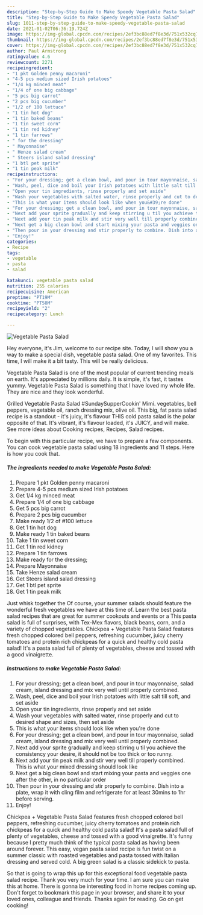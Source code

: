 ```yaml
---
description: "Step-by-Step Guide to Make Speedy Vegetable Pasta Salad"
title: "Step-by-Step Guide to Make Speedy Vegetable Pasta Salad"
slug: 1011-step-by-step-guide-to-make-speedy-vegetable-pasta-salad
date: 2021-01-02T06:36:19.724Z
image: https://img-global.cpcdn.com/recipes/2ef3bc88ed7f8e3d/751x532cq70/vegetable-pasta-salad-recipe-main-photo.jpg
thumbnail: https://img-global.cpcdn.com/recipes/2ef3bc88ed7f8e3d/751x532cq70/vegetable-pasta-salad-recipe-main-photo.jpg
cover: https://img-global.cpcdn.com/recipes/2ef3bc88ed7f8e3d/751x532cq70/vegetable-pasta-salad-recipe-main-photo.jpg
author: Paul Armstrong
ratingvalue: 4.6
reviewcount: 2271
recipeingredient:
- "1 pkt Golden penny macaroni"
- "4-5 pcs medium sized Irish potatoes"
- "1/4 kg minced meat"
- "1/4 of one big cabbage"
- "5 pcs big carrot"
- "2 pcs big cucumber"
- "1/2 of 100 lettuce"
- "1 tin hot dog"
- "1 tin baked beans"
- "1 tin sweet corn"
- "1 tin red kidney"
- "1 tin farrows"
- " for the dressing"
- " Mayonnaise"
- " Henze salad cream"
- " Steers island salad dressing"
- "1 btl pet sprite"
- "1 tin peak milk"
recipeinstructions:
- "For your dressing; get a clean bowl, and pour in tour mayonnaise, salad cream, island dressing and mix very well until properly combined."
- "Wash, peel, dice and boil your Irish potatoes with little salt till soft, and set aside"
- "Open your tin ingredients, rinse properly and set aside"
- "Wash your vegetables with salted water, rinse properly and cut to desired shape and sizes, then set aside"
- "This is what your items should look like when you&#39;re done"
- "For your dressing; get a clean bowl, and pour in tour mayonnaise, salad cream, island dressing and mix very well until properly combined."
- "Next add your sprite gradually and keep stirring u til you achieve the consistency your desire, it should not be too thick or too runny."
- "Next add your tin peak milk and stir very well till properly combined. This is what your mixed dressing should look like"
- "Next get a big clean bowl and start mixing your pasta and veggies one after the other, in no particular order"
- "Then pour in your dressing and stir properly to combine. Dish into a plate, wrap it with cling film and refrigerate for at least 30mins to 1hr before serving."
- "Enjoy!"
categories:
- Recipe
tags:
- vegetable
- pasta
- salad

katakunci: vegetable pasta salad 
nutrition: 255 calories
recipecuisine: American
preptime: "PT19M"
cooktime: "PT58M"
recipeyield: "2"
recipecategory: Lunch

---
```



![Vegetable Pasta Salad](https://img-global.cpcdn.com/recipes/2ef3bc88ed7f8e3d/751x532cq70/vegetable-pasta-salad-recipe-main-photo.jpg)

Hey everyone, it's Jim, welcome to our recipe site. Today, I will show you a way to make a special dish, vegetable pasta salad. One of my favorites. This time, I will make it a bit tasty. This will be really delicious.

Vegetable Pasta Salad is one of the most popular of current trending meals on earth. It's appreciated by millions daily. It is simple, it's fast, it tastes yummy. Vegetable Pasta Salad is something that I have loved my whole life. They are nice and they look wonderful.

Grilled Vegetable Pasta Salad #SundaySupperCookin&#39; Mimi. vegetables, bell peppers, vegetable oil, ranch dressing mix, olive oil. This big, fat pasta salad recipe is a standout - it&#39;s juicy, it&#39;s flavour THIS cold pasta salad is the polar opposite of that. It&#39;s vibrant, it&#39;s flavour loaded, it&#39;s JUICY, and will make. See more ideas about Cooking recipes, Recipes, Salad recipes.


To begin with this particular recipe, we have to prepare a few components. You can cook vegetable pasta salad using 18 ingredients and 11 steps. Here is how you cook that.

<!--inarticleads1-->

##### The ingredients needed to make Vegetable Pasta Salad:

1. Prepare 1 pkt Golden penny macaroni
1. Prepare 4-5 pcs medium sized Irish potatoes
1. Get 1/4 kg minced meat
1. Prepare 1/4 of one big cabbage
1. Get 5 pcs big carrot
1. Prepare 2 pcs big cucumber
1. Make ready 1/2 of #100 lettuce
1. Get 1 tin hot dog
1. Make ready 1 tin baked beans
1. Take 1 tin sweet corn
1. Get 1 tin red kidney
1. Prepare 1 tin farrows
1. Make ready  for the dressing;
1. Prepare  Mayonnaise
1. Take  Henze salad cream
1. Get  Steers island salad dressing
1. Get 1 btl pet sprite
1. Get 1 tin peak milk


Just whisk together the Of course, your summer salads should feature the wonderful fresh vegetables we have at this time of. Learn the best pasta salad recipes that are great for summer cookouts and events or a This pasta salad is full of surprises, with Tex-Mex flavors, black beans, corn, and a variety of chopped vegetables. Chickpea + Vegetable Pasta Salad features fresh chopped colored bell peppers, refreshing cucumber, juicy cherry tomatoes and protein rich chickpeas for a quick and healthy cold pasta salad! It&#39;s a pasta salad full of plenty of vegetables, cheese and tossed with a good vinaigrette. 

<!--inarticleads2-->

##### Instructions to make Vegetable Pasta Salad:

1. For your dressing; get a clean bowl, and pour in tour mayonnaise, salad cream, island dressing and mix very well until properly combined.
1. Wash, peel, dice and boil your Irish potatoes with little salt till soft, and set aside
1. Open your tin ingredients, rinse properly and set aside
1. Wash your vegetables with salted water, rinse properly and cut to desired shape and sizes, then set aside
1. This is what your items should look like when you&#39;re done
1. For your dressing; get a clean bowl, and pour in tour mayonnaise, salad cream, island dressing and mix very well until properly combined.
1. Next add your sprite gradually and keep stirring u til you achieve the consistency your desire, it should not be too thick or too runny.
1. Next add your tin peak milk and stir very well till properly combined. This is what your mixed dressing should look like
1. Next get a big clean bowl and start mixing your pasta and veggies one after the other, in no particular order
1. Then pour in your dressing and stir properly to combine. Dish into a plate, wrap it with cling film and refrigerate for at least 30mins to 1hr before serving.
1. Enjoy!


Chickpea + Vegetable Pasta Salad features fresh chopped colored bell peppers, refreshing cucumber, juicy cherry tomatoes and protein rich chickpeas for a quick and healthy cold pasta salad! It&#39;s a pasta salad full of plenty of vegetables, cheese and tossed with a good vinaigrette. It&#39;s funny because I pretty much think of the typical pasta salad as having been around forever. This easy, vegan pasta salad recipe is fun twist on a summer classic with roasted vegetables and pasta tossed with Italian dressing and served cold. A big green salad is a classic sidekick to pasta. 

So that is going to wrap this up for this exceptional food vegetable pasta salad recipe. Thank you very much for your time. I am sure you can make this at home. There is gonna be interesting food in home recipes coming up. Don't forget to bookmark this page in your browser, and share it to your loved ones, colleague and friends. Thanks again for reading. Go on get cooking!
